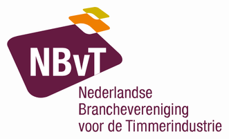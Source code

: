 <svg version="1.1" id="nbvt-logo" xmlns="http://www.w3.org/2000/svg" xmlns:xlink="http://www.w3.org/1999/xlink" x="0" y="0" viewBox="-2.5 56.5 288 171" enable-background="new -2.5 56.5 288 171" xml:space="preserve"> <path fill="#651A41" d="M148.1 120.7l-29.5-27.5 -7.6 1.9c-3 0.8-7.5-0.5-9.9-2.7L89.6 82 12.3 98C3.6 99.8-1.8 105.6 0.6 111L26.7 169c4.1 9.2 17.1 13.1 28 8.2l93.6-42.2C153.9 132.3 153.7 125.9 148.1 120.7z"/> <path fill="#EF7F01" d="M110.3 85.5l8.3 7.7 15.3-3.8c2.6-0.7 2.7-2.8 0.2-4.8l-11.8-9.3 -2.3 0.5c-1.8 0.4-4.5-0.4-6.2-1.6l-8.4-6.5 -21.3 3.8c-2.9 0.5-3.7 2.5-1.5 4.3l7 6.4 4.3-0.9C99.2 80 106.4 82 110.3 85.5z"/> <path fill="#D0B300" d="M115.1 69.6l7.1 5.7 11.8-2.3c1.6-0.3 1.7-1.5 0.1-2.8l-12.8-9.3c-1.5-1.1-4-1.7-5.7-1.5l-14 2.2c-1.7 0.3-2 1.4-0.6 2.6l4.2 3.3 1.2-0.2C109.1 66.9 112.9 67.8 115.1 69.6z"/> <path fill="#FFFFFF" d="M39.7 113.4l8.9 25.3h0.1v-25.3h6.8v36.9h-8.5L38 124.5h-0.1v25.8h-6.8v-36.9H39.7z"/> <path fill="#FFFFFF" d="M60.8 113.4h12.4c6.1 0 10.5 2.3 10.5 9.3 0 3.9-1.9 7-5.6 8.1v0.1c4 0.6 6.7 3.7 6.7 8.6 0 5.8-2.9 10.8-11.5 10.8H60.8C60.8 150.3 60.8 113.4 60.8 113.4zM68.2 128.5h2.1c4 0 6-1.3 6-4.8 0-3.6-1.7-4.8-5.4-4.8h-2.7C68.2 118.9 68.2 128.5 68.2 128.5zM68.2 144.9h2.9c3.6 0 6-1.3 6-5.6 0-4.3-2.4-5.5-5.7-5.5h-3.2C68.2 133.8 68.2 144.9 68.2 144.9z"/> <path fill="#FFFFFF" d="M102.3 122.6h7.1l-6.9 27.8h-8.3L87 122.6h7.4l3.9 19.9h0.1L102.3 122.6z"/> <path fill="#FFFFFF" d="M130.8 113.4v6.1h-8.1v26.9l-7.4 3.4v-30.3h-8.1v-6.1H130.8z"/> <path fill="#651A41" d="M95.4 164.5h2.4l5 12.6 0 0v-12.6h1.8v15.1h-2.6l-4.8-12.2 0 0v12.2h-1.8V164.5z"/> <path fill="#651A41" d="M108.6 174.2c0 1.7 0 4.3 2.2 4.3 1.7 0 1.9-1.7 1.9-2.6h1.7c0 1.3-0.7 4-3.8 4 -2.8 0-3.9-1.9-3.9-5.9 0-2.8 0.6-6.2 4-6.2s3.8 3 3.8 5.5v0.7L108.6 174.2 108.6 174.2zM112.8 172.8v-0.6c0-1.3-0.4-2.8-1.9-2.8 -1.8 0-2.1 2.3-2.1 3v0.4H112.8z"/> <path fill="#651A41" d="M124 179.6h-1.7v-1.4l0 0c-0.2 0.9-1.3 1.7-2.5 1.7 -2.7 0-3.8-2.4-3.8-6 0-2.4 0.4-6 3.6-6 1.1 0 2.1 0.6 2.5 1.6l0 0v-5.1h1.7v15.1H124zM120.1 178.4c1.9 0 2.3-1.8 2.3-4.4 0-2.2-0.4-4.4-2.3-4.4 -1.6 0-2.1 1.7-2.1 4.4C118.1 176.7 118.4 178.4 120.1 178.4z"/> <path fill="#651A41" d="M127.9 174.2c0 1.7 0 4.3 2.2 4.3 1.7 0 1.9-1.7 1.9-2.6h1.7c0 1.3-0.7 4-3.8 4 -2.8 0-3.9-1.9-3.9-5.9 0-2.8 0.6-6.2 4-6.2 3.5 0 3.8 3 3.8 5.5v0.7L127.9 174.2 127.9 174.2zM132 172.8v-0.6c0-1.3-0.4-2.8-1.9-2.8 -1.8 0-2.1 2.3-2.1 3v0.4H132z"/> <path fill="#651A41" d="M135.8 168.3h1.7v1.7l0 0c0.5-1.1 1.2-2 2.5-2 0.4 0 0.6 0 0.8 0.1v1.7c-0.2 0-0.4-0.1-1-0.1 -0.9 0-2.3 0.8-2.3 2.7v7.2h-1.7L135.8 168.3 135.8 168.3z"/> <path fill="#651A41" d="M142.1 164.5h1.7v15.1h-1.7V164.5z"/> <path fill="#651A41" d="M146.1 171.8c0-2.6 1.1-3.8 3.8-3.8 3.5 0 3.5 2.1 3.5 3.3v6.4c0 0.5 0 0.9 0.6 0.9 0.2 0 0.4 0 0.4-0.1v1.3c-0.1 0-0.6 0.1-1.1 0.1 -0.7 0-1.5 0-1.6-1.4l0 0c-0.6 1.1-1.6 1.6-2.7 1.6 -2.1 0-3.1-1.3-3.1-3.3 0-1.6 0.7-2.7 2.1-3.2l2.4-0.7c1.3-0.4 1.3-0.8 1.3-1.7 0-1.1-0.7-1.6-1.8-1.6 -1.9 0-1.9 1.8-1.9 2.2v0.1H146.1zM151.5 173.5c-0.7 0.7-2.2 0.9-3 1.3 -0.6 0.4-0.9 0.8-0.9 1.8 0 1.2 0.4 1.9 1.6 1.9 1.2 0 2.3-1 2.3-2.1L151.5 173.5 151.5 173.5z"/> <path fill="#651A41" d="M155.8 168.3h1.7v1.3l0 0c0.5-1.1 1.6-1.6 2.8-1.6 3 0 3 2.3 3 3.6v8.1h-1.7v-7.8c0-0.9-0.1-2.3-1.6-2.3 -1 0-2.2 0.7-2.2 2.3v7.8H156v-11.4H155.8z"/> <path fill="#651A41" d="M173 179.6h-1.7v-1.4l0 0c-0.2 0.9-1.3 1.7-2.5 1.7 -2.7 0-3.8-2.4-3.8-6 0-2.4 0.4-6 3.6-6 1.1 0 2.1 0.6 2.5 1.6l0 0v-5.1h1.7v15.1H173zM169.1 178.4c1.9 0 2.3-1.8 2.3-4.4 0-2.2-0.4-4.4-2.3-4.4 -1.6 0-2.1 1.7-2.1 4.4C167 176.7 167.4 178.4 169.1 178.4z"/> <path fill="#651A41" d="M180.2 171.7c0-1.4-0.4-2.2-1.6-2.2 -0.6 0-1.8 0.2-1.8 1.7 0 1.3 1.4 1.6 2.8 2 1.3 0.5 2.8 1 2.8 3.2 0 2.4-1.5 3.6-3.7 3.6 -3.8 0-3.8-2.9-3.8-4h1.7c0 1.3 0.4 2.6 2.1 2.6 0.6 0 1.9-0.3 1.9-1.9 0-1.5-1.4-1.8-2.8-2.3 -1.3-0.5-2.8-0.9-2.8-3.2 0-2.1 1.6-3.2 3.7-3.2 3.3 0 3.5 2.3 3.5 3.7L180.2 171.7 180.2 171.7z"/> <path fill="#651A41" d="M185.5 174.2c0 1.7 0 4.3 2.2 4.3 1.7 0 1.9-1.7 1.9-2.6h1.7c0 1.3-0.7 4-3.8 4 -2.8 0-3.9-1.9-3.9-5.9 0-2.8 0.6-6.2 4-6.2s3.8 3 3.8 5.5v0.7L185.5 174.2 185.5 174.2zM189.6 172.8v-0.6c0-1.3-0.4-2.8-1.9-2.8 -1.8 0-2.1 2.3-2.1 3v0.4H189.6z"/> <path fill="#651A41" d="M95.4 186.7h4.6c1.9 0 3.8 1 3.8 3.8 0 1.3-0.9 2.8-2.2 3.2l0 0c1.8 0.5 2.7 1.8 2.7 3.8 0 3.1-1.7 4.3-4.9 4.3h-4.1L95.4 186.7 95.4 186.7zM97.4 193.2h2.1c0.8 0 2.6-0.2 2.6-2.5 0-1.5-0.8-2.5-2.6-2.5h-2.1V193.2zM97.4 200.2h2.5c1.9 0 2.7-1.3 2.7-2.8 0-2.1-1.3-2.9-3-2.9h-2.2V200.2z"/> <path fill="#651A41" d="M106.4 190.4h1.7v1.7l0 0c0.5-1.1 1.2-2 2.5-2 0.4 0 0.6 0 0.8 0.1v1.7c-0.2 0-0.4-0.1-1-0.1 -0.9 0-2.3 0.8-2.3 2.7v7.2h-1.7V190.4z"/> <path fill="#651A41" d="M112.4 193.9c0-2.6 1.1-3.8 3.8-3.8 3.5 0 3.5 2.1 3.5 3.3v6.4c0 0.5 0 0.9 0.6 0.9 0.2 0 0.4 0 0.4-0.1v1.3c-0.1 0-0.6 0.1-1.1 0.1 -0.7 0-1.5 0-1.6-1.4l0 0c-0.6 1.1-1.6 1.6-2.7 1.6 -2.1 0-3.1-1.3-3.1-3.3 0-1.6 0.7-2.7 2.1-3.2l2.4-0.7c1.3-0.4 1.3-0.8 1.3-1.7 0-1.1-0.7-1.6-1.8-1.6 -1.9 0-1.9 1.8-1.9 2.2v0.1L112.4 193.9 112.4 193.9zM117.9 195.6c-0.7 0.7-2.2 0.9-3 1.3 -0.6 0.4-0.9 0.8-0.9 1.8 0 1.2 0.4 1.9 1.6 1.9 1.2 0 2.3-1 2.3-2.1L117.9 195.6 117.9 195.6z"/> <path fill="#651A41" d="M122.1 190.4h1.7v1.3l0 0c0.5-1.1 1.6-1.6 2.8-1.6 3 0 3 2.3 3 3.6v8.1h-1.7V194c0-0.9-0.1-2.3-1.6-2.3 -1 0-2.2 0.7-2.2 2.3v7.8h-1.7v-11.4H122.1z"/> <path fill="#651A41" d="M137.3 193.9c0-1.1-0.5-2.3-1.8-2.3 -1.1 0-2.2 0.6-2.2 4.7 0 1.4 0 4.4 2.1 4.4 1.5 0 1.8-1.6 1.8-2.8h1.7c0 1.8-0.9 4.2-3.8 4.2 -2.8 0-3.9-1.9-3.9-5.9 0-2.8 0.6-6.2 4-6.2 3.1 0 3.7 2.4 3.7 3.8H137.3z"/> <path fill="#651A41" d="M140.9 186.7h1.7v5.1l0 0c0.5-1 1.7-1.6 2.7-1.6 2.9 0 2.9 2.3 2.9 3.6v8.1h-1.7V194c0-0.9-0.1-2.3-1.6-2.3 -1 0-2.2 0.7-2.2 2.3v7.8h-1.7V186.7z"/> <path fill="#651A41" d="M152.1 196.3c0 1.7 0 4.3 2.2 4.3 1.7 0 1.9-1.7 1.9-2.6h1.7c0 1.3-0.7 4-3.8 4 -2.8 0-3.9-1.9-3.9-5.9 0-2.8 0.6-6.2 4-6.2s3.8 3 3.8 5.5v0.7L152.1 196.3 152.1 196.3zM156.3 194.9v-0.6c0-1.3-0.4-2.8-1.9-2.8 -1.8 0-2.1 2.3-2.1 3v0.4H156.3z"/> <path fill="#651A41" d="M159.1 190.4h1.9l2.1 9.1 0 0 2.1-9.1h1.9l-3.1 11.4h-2L159.1 190.4z"/> <path fill="#651A41" d="M170.1 196.3c0 1.7 0 4.3 2.2 4.3 1.7 0 1.9-1.7 1.9-2.6h1.7c0 1.3-0.7 4-3.8 4 -2.8 0-3.9-1.9-3.9-5.9 0-2.8 0.6-6.2 4-6.2s3.8 3 3.8 5.5v0.7L170.1 196.3 170.1 196.3zM174.3 194.9v-0.6c0-1.3-0.4-2.8-1.9-2.8 -1.8 0-2.1 2.3-2.1 3v0.4H174.3z"/> <path fill="#651A41" d="M178.1 190.4h1.7v1.7l0 0c0.5-1.1 1.2-2 2.5-2 0.4 0 0.6 0 0.8 0.1v1.7c-0.2 0-0.4-0.1-1-0.1 -0.9 0-2.3 0.8-2.3 2.7v7.2h-1.7L178.1 190.4 178.1 190.4z"/> <path fill="#651A41" d="M185.8 196.3c0 1.7 0 4.3 2.2 4.3 1.7 0 1.9-1.7 1.9-2.6h1.7c0 1.3-0.7 4-3.8 4 -2.8 0-3.9-1.9-3.9-5.9 0-2.8 0.6-6.2 4-6.2 3.5 0 3.8 3 3.8 5.5v0.7L185.8 196.3 185.8 196.3zM189.9 194.9v-0.6c0-1.3-0.4-2.8-1.9-2.8 -1.8 0-2.1 2.3-2.1 3v0.4H189.9z"/> <path fill="#651A41" d="M193.8 190.4h1.7v1.3l0 0c0.5-1.1 1.6-1.6 2.8-1.6 3 0 3 2.3 3 3.6v8.1h-1.7V194c0-0.9-0.1-2.3-1.6-2.3 -1 0-2.2 0.7-2.2 2.3v7.8H194v-11.4H193.8z"/> <path fill="#651A41" d="M203.7 186.7h1.7v2h-1.7V186.7zM203.7 190.4h1.7v11.4h-1.7V190.4z"/> <path fill="#651A41" d="M215.3 201c0 3.4-1.5 4.6-3.8 4.6 -0.7 0-3.5 0-3.8-2.8h1.7c0.1 1.1 0.9 1.4 1.8 1.4 2.3 0 2.2-1.7 2.2-2.5v-1.4l0 0c-0.4 1-1.4 1.5-2.6 1.5 -3.3 0-3.6-4.1-3.6-5.7 0-3.1 0.9-6 3.8-6 1.3 0 2.2 0.9 2.5 1.7l0 0v-1.4h1.7L215.3 201 215.3 201zM209.3 196.1c0 1.8 0.3 4.1 2 4.1 1.9 0 2.3-1.8 2.3-4.1 0-2.2-0.4-4.4-2.3-4.4C209.8 191.7 209.3 193.4 209.3 196.1z"/> <path fill="#651A41" d="M217.7 186.7h1.7v2h-1.7V186.7zM217.7 190.4h1.7v11.4h-1.7V190.4z"/> <path fill="#651A41" d="M222 190.4h1.7v1.3l0 0c0.5-1.1 1.6-1.6 2.8-1.6 3 0 3 2.3 3 3.6v8.1h-1.7V194c0-0.9-0.1-2.3-1.6-2.3 -1 0-2.2 0.7-2.2 2.3v7.8h-1.7v-11.4H222z"/> <path fill="#651A41" d="M239.3 201c0 3.4-1.5 4.6-3.8 4.6 -0.7 0-3.5 0-3.8-2.8h1.7c0.1 1.1 0.9 1.4 1.8 1.4 2.3 0 2.2-1.7 2.2-2.5v-1.4l0 0c-0.4 1-1.4 1.5-2.6 1.5 -3.3 0-3.6-4.1-3.6-5.7 0-3.1 0.9-6 3.8-6 1.3 0 2.2 0.9 2.5 1.7l0 0v-1.4h1.7L239.3 201 239.3 201zM233.2 196.1c0 1.8 0.3 4.1 2 4.1 1.9 0 2.3-1.8 2.3-4.1 0-2.2-0.4-4.4-2.3-4.4C233.6 191.7 233.2 193.4 233.2 196.1z"/> <path fill="#651A41" d="M94.5 212.5h1.9l2.1 9.1 0 0 2.1-9.1h1.9l-3.1 11.4h-2L94.5 212.5z"/> <path fill="#651A41" d="M107.6 212.3c3.3 0 4 2.8 4 6s-0.9 6-4 6c-3.3 0-4-2.8-4-6C103.4 215 104.3 212.3 107.6 212.3zM109.8 218.2c0-2.5-0.4-4.6-2.3-4.6 -1.8 0-2.2 2.1-2.2 4.6 0 2.5 0.4 4.6 2.2 4.6C109.4 222.7 109.8 220.6 109.8 218.2z"/> <path fill="#651A41" d="M116.9 212.3c3.3 0 4 2.8 4 6s-0.9 6-4 6c-3.3 0-4-2.8-4-6S113.7 212.3 116.9 212.3zM119.2 218.2c0-2.5-0.4-4.6-2.3-4.6 -1.8 0-2.2 2.1-2.2 4.6 0 2.5 0.4 4.6 2.2 4.6C118.8 222.7 119.2 220.6 119.2 218.2z"/> <path fill="#651A41" d="M122.8 212.5h1.7v1.7l0 0c0.5-1.1 1.2-2 2.5-2 0.4 0 0.6 0 0.8 0.1v1.7c-0.2 0-0.4-0.1-1-0.1 -0.9 0-2.3 0.8-2.3 2.7v7.2h-1.7C122.8 223.9 122.8 212.5 122.8 212.5z"/> <path fill="#651A41" d="M141.6 223.9h-1.7v-1.4l0 0c-0.2 0.9-1.3 1.7-2.5 1.7 -2.7 0-3.8-2.4-3.8-6 0-2.4 0.4-6 3.6-6 1.1 0 2.1 0.6 2.5 1.6l0 0v-5.1h1.7v15.1H141.6zM137.7 222.6c1.9 0 2.3-1.8 2.3-4.4 0-2.2-0.4-4.4-2.3-4.4 -1.6 0-2.1 1.7-2.1 4.4C135.6 220.9 136.1 222.6 137.7 222.6z"/> <path fill="#651A41" d="M145.5 218.4c0 1.7 0 4.3 2.2 4.3 1.7 0 1.9-1.7 1.9-2.6h1.7c0 1.3-0.7 4-3.8 4 -2.8 0-3.9-1.9-3.9-5.9 0-2.8 0.6-6.2 4-6.2 3.5 0 3.8 3 3.8 5.5v0.7L145.5 218.4 145.5 218.4zM149.5 217.1v-0.6c0-1.3-0.4-2.8-1.9-2.8 -1.8 0-2.1 2.3-2.1 3v0.4H149.5z"/> <path fill="#651A41" d="M162.3 223.9h-1.8v-13.5h-3.8v-1.6h9.4v1.6h-3.8L162.3 223.9 162.3 223.9z"/> <path fill="#651A41" d="M167.1 208.8h1.7v2h-1.7V208.8zM167.1 212.5h1.7v11.4h-1.7V212.5z"/> <path fill="#651A41" d="M171.6 212.5h1.7v1.3l0 0c0.5-1.1 1.6-1.6 2.8-1.6 1.3 0 2.1 0.5 2.5 1.8 0.5-1 1.5-1.8 2.7-1.8 3 0 3 2.3 3 3.6v8.1h-1.7v-7.8c0-0.9-0.1-2.3-1.5-2.3 -0.9 0-2.1 0.5-2.1 2.3v7.8h-1.7v-7.8c0-0.9-0.1-2.3-1.5-2.3 -0.9 0-2.1 0.5-2.1 2.3v7.8h-1.7v-11.4H171.6z"/> <path fill="#651A41" d="M186.9 212.5h1.7v1.3l0 0c0.5-1.1 1.6-1.6 2.8-1.6 1.3 0 2.1 0.5 2.5 1.8 0.5-1 1.5-1.8 2.7-1.8 3 0 3 2.3 3 3.6v8.1h-1.7v-7.8c0-0.9-0.1-2.3-1.5-2.3 -0.9 0-2.1 0.5-2.1 2.3v7.8h-1.7v-7.8c0-0.9-0.1-2.3-1.5-2.3 -0.9 0-2.1 0.5-2.1 2.3v7.8H187v-11.4H186.9z"/> <path fill="#651A41" d="M203.4 218.4c0 1.7 0 4.3 2.2 4.3 1.7 0 1.9-1.7 1.9-2.6h1.7c0 1.3-0.7 4-3.8 4 -2.8 0-3.9-1.9-3.9-5.9 0-2.8 0.6-6.2 4-6.2s3.8 3 3.8 5.5v0.7L203.4 218.4 203.4 218.4zM207.5 217.1v-0.6c0-1.3-0.4-2.8-1.9-2.8 -1.8 0-2.1 2.3-2.1 3v0.4H207.5z"/> <path fill="#651A41" d="M211.4 212.5h1.7v1.7l0 0c0.5-1.1 1.2-2 2.5-2 0.4 0 0.6 0 0.8 0.1v1.7c-0.2 0-0.4-0.1-1-0.1 -0.9 0-2.3 0.8-2.3 2.7v7.2h-1.7L211.4 212.5 211.4 212.5z"/> <path fill="#651A41" d="M217.7 208.8h1.7v2h-1.7V208.8zM217.7 212.5h1.7v11.4h-1.7V212.5z"/> <path fill="#651A41" d="M222 212.5h1.7v1.3l0 0c0.5-1.1 1.6-1.6 2.8-1.6 3 0 3 2.3 3 3.6v8.1h-1.7v-7.8c0-0.9-0.1-2.3-1.6-2.3 -1 0-2.2 0.7-2.2 2.3v7.8h-1.7v-11.4H222z"/> <path fill="#651A41" d="M239.2 223.9h-1.7v-1.4l0 0c-0.2 0.9-1.3 1.7-2.5 1.7 -2.7 0-3.8-2.4-3.8-6 0-2.4 0.4-6 3.6-6 1.1 0 2.1 0.6 2.5 1.6l0 0v-5.1h1.7v15.1H239.2zM235.3 222.6c1.9 0 2.3-1.8 2.3-4.4 0-2.2-0.4-4.4-2.3-4.4 -1.6 0-2.1 1.7-2.1 4.4S233.6 222.6 235.3 222.6z"/> <path fill="#651A41" d="M249 223.9h-1.7v-1.3l0 0c-0.5 1.1-1.6 1.6-2.8 1.6 -3 0-3-2.3-3-3.6v-8.1h1.7v7.8c0 0.9 0.1 2.3 1.6 2.3 1 0 2.2-0.7 2.2-2.3v-7.8h1.7v11.4H249z"/> <path fill="#651A41" d="M256.2 215.9c0-1.4-0.4-2.2-1.6-2.2 -0.6 0-1.8 0.2-1.8 1.7 0 1.3 1.4 1.6 2.8 2 1.3 0.5 2.8 1 2.8 3.2 0 2.4-1.5 3.6-3.7 3.6 -3.8 0-3.8-2.9-3.8-4h1.7c0 1.3 0.4 2.6 2.1 2.6 0.6 0 1.9-0.3 1.9-1.9 0-1.5-1.4-1.8-2.8-2.3 -1.3-0.5-2.8-0.9-2.8-3.2 0-2.1 1.6-3.2 3.7-3.2 3.3 0 3.5 2.3 3.5 3.7L256.2 215.9 256.2 215.9z"/> <path fill="#651A41" d="M260.5 209.3h1.7v3.3h1.9v1.4h-1.9v7.3c0 0.9 0.2 1.3 1.2 1.3 0.4 0 0.6 0 0.8-0.1v1.4c-0.2 0-0.7 0.1-1.4 0.1 -1.8 0-2.3-0.8-2.3-2.2V214h-1.5v-1.4h1.6V209.3z"/> <path fill="#651A41" d="M265.5 212.5h1.7v1.7l0 0c0.5-1.1 1.2-2 2.5-2 0.4 0 0.6 0 0.8 0.1v1.7c-0.2 0-0.4-0.1-1-0.1 -0.9 0-2.3 0.8-2.3 2.7v7.2h-1.7V212.5z"/> <path fill="#651A41" d="M271.8 208.8h1.7v2h-1.7V208.8zM271.8 212.5h1.7v11.4h-1.7V212.5z"/> <path fill="#651A41" d="M277.5 218.4c0 1.7 0 4.3 2.2 4.3 1.7 0 1.9-1.7 1.9-2.6h1.7c0 1.3-0.7 4-3.8 4 -2.8 0-3.9-1.9-3.9-5.9 0-2.8 0.6-6.2 4-6.2 3.5 0 3.8 3 3.8 5.5v0.7L277.5 218.4 277.5 218.4zM281.6 217.1v-0.6c0-1.3-0.4-2.8-1.9-2.8 -1.8 0-2.1 2.3-2.1 3v0.4H281.6z"/> </svg>